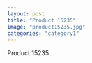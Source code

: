 ```yaml
---
layout: post
title: "Product 15235"
image: "product15235.jpg"
categories: "category1"
---
```

Product 15235
